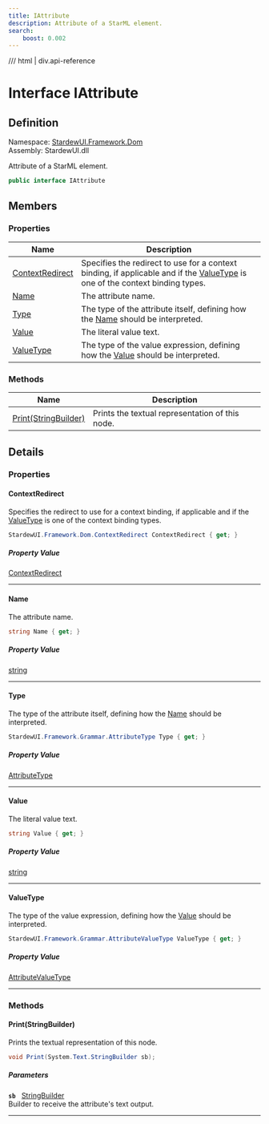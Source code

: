 ```yaml
---
title: IAttribute
description: Attribute of a StarML element.
search:
    boost: 0.002
---
```


<link rel="stylesheet" href="/StardewUI/stylesheets/reference.css" />

/// html | div.api-reference

# Interface IAttribute

## Definition

<div class="api-definition" markdown>

Namespace: [StardewUI.Framework.Dom](index.md)  
Assembly: StardewUI.dll  

</div>

Attribute of a StarML element.

```cs
public interface IAttribute
```

## Members

### Properties

 | Name | Description |
| --- | --- |
| [ContextRedirect](#contextredirect) | Specifies the redirect to use for a context binding, if applicable and if the [ValueType](iattribute.md#valuetype) is one of the context binding types. | 
| [Name](#name) | The attribute name. | 
| [Type](#type) | The type of the attribute itself, defining how the [Name](iattribute.md#name) should be interpreted. | 
| [Value](#value) | The literal value text. | 
| [ValueType](#valuetype) | The type of the value expression, defining how the [Value](iattribute.md#value) should be interpreted. | 

### Methods

 | Name | Description |
| --- | --- |
| [Print(StringBuilder)](#printstringbuilder) | Prints the textual representation of this node. | 

## Details

### Properties

#### ContextRedirect

Specifies the redirect to use for a context binding, if applicable and if the [ValueType](iattribute.md#valuetype) is one of the context binding types.

```cs
StardewUI.Framework.Dom.ContextRedirect ContextRedirect { get; }
```

##### Property Value

[ContextRedirect](contextredirect.md)

-----

#### Name

The attribute name.

```cs
string Name { get; }
```

##### Property Value

[string](https://learn.microsoft.com/en-us/dotnet/api/system.string)

-----

#### Type

The type of the attribute itself, defining how the [Name](iattribute.md#name) should be interpreted.

```cs
StardewUI.Framework.Grammar.AttributeType Type { get; }
```

##### Property Value

[AttributeType](../grammar/attributetype.md)

-----

#### Value

The literal value text.

```cs
string Value { get; }
```

##### Property Value

[string](https://learn.microsoft.com/en-us/dotnet/api/system.string)

-----

#### ValueType

The type of the value expression, defining how the [Value](iattribute.md#value) should be interpreted.

```cs
StardewUI.Framework.Grammar.AttributeValueType ValueType { get; }
```

##### Property Value

[AttributeValueType](../grammar/attributevaluetype.md)

-----

### Methods

#### Print(StringBuilder)

Prints the textual representation of this node.

```cs
void Print(System.Text.StringBuilder sb);
```

##### Parameters

**`sb`** &nbsp; [StringBuilder](https://learn.microsoft.com/en-us/dotnet/api/system.text.stringbuilder)  
Builder to receive the attribute's text output.

-----

